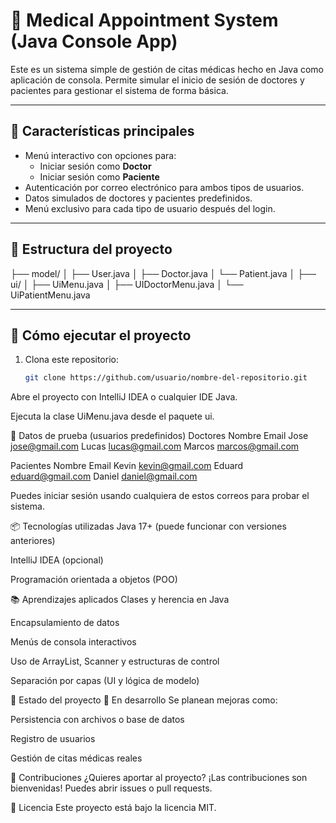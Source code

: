 # 🏥 Medical Appointment System (Java Console App)

Este es un sistema simple de gestión de citas médicas hecho en Java como aplicación de consola. Permite simular el inicio de sesión de doctores y pacientes para gestionar el sistema de forma básica.

---

## 📌 Características principales

- Menú interactivo con opciones para:
  - Iniciar sesión como **Doctor**
  - Iniciar sesión como **Paciente**
- Autenticación por correo electrónico para ambos tipos de usuarios.
- Datos simulados de doctores y pacientes predefinidos.
- Menú exclusivo para cada tipo de usuario después del login.

---

## 📁 Estructura del proyecto

├── model/
│ ├── User.java
│ ├── Doctor.java
│ └── Patient.java
│
├── ui/
│ ├── UiMenu.java
│ ├── UIDoctorMenu.java
│ └── UiPatientMenu.java


---

## 🚀 Cómo ejecutar el proyecto

1. Clona este repositorio:
   ```bash
   git clone https://github.com/usuario/nombre-del-repositorio.git
Abre el proyecto con IntelliJ IDEA o cualquier IDE Java.

Ejecuta la clase UiMenu.java desde el paquete ui.

🧪 Datos de prueba (usuarios predefinidos)
Doctores
Nombre	Email
Jose	jose@gmail.com
Lucas	lucas@gmail.com
Marcos	marcos@gmail.com

Pacientes
Nombre	Email
Kevin	kevin@gmail.com
Eduard	eduard@gmail.com
Daniel	daniel@gmail.com

Puedes iniciar sesión usando cualquiera de estos correos para probar el sistema.

📦 Tecnologías utilizadas
Java 17+ (puede funcionar con versiones anteriores)

IntelliJ IDEA (opcional)

Programación orientada a objetos (POO)

📚 Aprendizajes aplicados
Clases y herencia en Java

Encapsulamiento de datos

Menús de consola interactivos

Uso de ArrayList, Scanner y estructuras de control

Separación por capas (UI y lógica de modelo)

📌 Estado del proyecto
🚧 En desarrollo
Se planean mejoras como:

Persistencia con archivos o base de datos

Registro de usuarios

Gestión de citas médicas reales

🤝 Contribuciones
¿Quieres aportar al proyecto?
¡Las contribuciones son bienvenidas! Puedes abrir issues o pull requests.

📄 Licencia
Este proyecto está bajo la licencia MIT.
